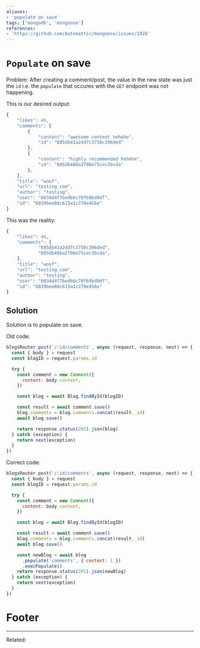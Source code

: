 ```yaml
---
aliases:
- 'populate on save'
tags: ['mongodb', 'mongoose']
references:
- 'https://github.com/Automattic/mongoose/issues/1928'
---
```


# `Populate` on save
Problem: After creating a comment/post, the value in the new state was just the `id` i.e. the `populate` that occures with the `GET` endpoint was not happening.

This is our desired output:
```js
{
    "likes": 46,
    "comments": [
        {
            "content": "awesome content hehehe",
            "id": "605db41a2dd7c3758c396ded"
        },
        {
            "content": "highly recommended hehehe",
            "id": "605db48ba2f0be75cec3bcda"
        },
    ],
    "title": "woof",
    "url": "testing.com",
    "author": "testing",
    "user": "6034d4f7bedbbc70f69bd0df",
    "id": "6039bee8dc615a1c278e456e"
}
```

This was the reality:
```js
{
    "likes": 46,
    "comments": [
			"605db41a2dd7c3758c396ded",
			"605db48ba2f0be75cec3bcda",
    ],
    "title": "woof",
    "url": "testing.com",
    "author": "testing",
    "user": "6034d4f7bedbbc70f69bd0df",
    "id": "6039bee8dc615a1c278e456e"
}
```

## Solution
Solution is to populate on save.

Old code:
```js
blogsRouter.post('/:id/comments', async (request, response, next) => {
  const { body } = request
  const blogID = request.params.id

  try {
    const comment = new Comment({
      content: body.content,
    })

    const blog = await Blog.findById(blogID)

    const result = await comment.save()
    blog.comments = blog.comments.concat(result._id)
    await blog.save()

    return response.status(201).json(blog)
  } catch (exception) {
    return next(exception)
  }
})

```

Correct code:
```js
blogsRouter.post('/:id/comments', async (request, response, next) => {
  const { body } = request
  const blogID = request.params.id

  try {
    const comment = new Comment({
      content: body.content,
    })

    const blog = await Blog.findById(blogID)

    const result = await comment.save()
    blog.comments = blog.comments.concat(result._id)
    await blog.save()

    const newBlog = await blog
      .populate('comments', { content: 1 })
      .execPopulate()
    return response.status(201).json(newBlog)
  } catch (exception) {
    return next(exception)
  }
})
```

# Footer
---
Related: 